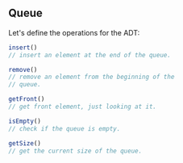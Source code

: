 ## Queue

Let's define the operations for the ADT:

```js
insert()
// insert an element at the end of the queue.

remove()
// remove an element from the beginning of the
// queue.

getFront()
// get front element, just looking at it.

isEmpty()
// check if the queue is empty.

getSize()
// get the current size of the queue.
```
